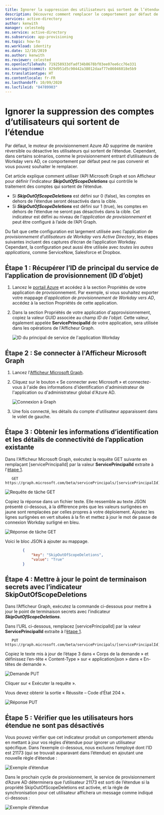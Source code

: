 ```yaml
---
title: Ignorer la suppression des utilisateurs qui sortent de l’étendue
description: Découvrez comment remplacer le comportement par défaut de déprovisionnement des utilisateurs hors étendue.
services: active-directory
author: kenwith
manager: celestedg
ms.service: active-directory
ms.subservice: app-provisioning
ms.topic: how-to
ms.workload: identity
ms.date: 12/10/2019
ms.author: kenwith
ms.reviewer: celested
ms.openlocfilehash: 719258933dfadf34b8678bf03ee07ee6cc76e331
ms.sourcegitcommit: 829d951d5c90442a38012daaf77e86046018e5b9
ms.translationtype: HT
ms.contentlocale: fr-FR
ms.lasthandoff: 10/09/2020
ms.locfileid: "84789903"
---
```

# <a name="skip-deletion-of-user-accounts-that-go-out-of-scope"></a>Ignorer la suppression des comptes d’utilisateurs qui sortent de l’étendue

Par défaut, le moteur de provisionnement Azure AD supprime de manière réversible ou désactive les utilisateurs qui sortent de l’étendue. Cependant, dans certains scénarios, comme le provisionnement entrant d’utilisateurs de Workday vers AD, ce comportement par défaut peut ne pas convenir et vous pouvez souhaiter le remplacer.  

Cet article explique comment utiliser l’API Microsoft Graph et son Afficheur pour définir l’indicateur ***SkipOutOfScopeDeletions*** qui contrôle le traitement des comptes qui sortent de l’étendue. 
* Si ***SkipOutOfScopeDeletions*** est défini sur 0 (false), les comptes en dehors de l’étendue seront désactivés dans la cible.
* Si ***SkipOutOfScopeDeletions*** est défini sur 1 (true), les comptes en dehors de l’étendue ne seront pas désactivés dans la cible. Cet indicateur est défini au niveau de l’*application de provisionnement* et peut être configuré à l’aide de l’API Graph. 

Du fait que cette configuration est largement utilisée avec l’application de *provisionnement d’utilisateurs de Workday vers Active Directory*, les étapes suivantes incluent des captures d’écran de l’application Workday. Cependant, la configuration peut aussi être utilisée avec *toutes les autres applications*, comme ServiceNow, Salesforce et Dropbox.

## <a name="step-1-retrieve-your-provisioning-app-service-principal-id-object-id"></a>Étape 1 : Récupérer l’ID de principal du service de l’application de provisionnement (ID d’objet)

1. Lancez le [portail Azure](https://portal.azure.com) et accédez à la section Propriétés de votre application de provisionnement. Par exemple, si vous souhaitez exporter votre mappage d’*application de provisionnement de Workday vers AD*, accédez à la section Propriétés de cette application. 
1. Dans la section Propriétés de votre application d'approvisionnement, copiez la valeur GUID associée au champ *ID de l'objet*. Cette valeur, également appelée **ServicePrincipalId** de votre application, sera utilisée dans les opérations de l'Afficheur Graph.

   ![ID du principal de service de l'application Workday](./media/skip-out-of-scope-deletions/wd_export_01.png)

## <a name="step-2-sign-into-microsoft-graph-explorer"></a>Étape 2 : Se connecter à l'Afficheur Microsoft Graph

1. Lancez l'[Afficheur Microsoft Graph](https://developer.microsoft.com/graph/graph-explorer).
1. Cliquez sur le bouton « Se connecter avec Microsoft » et connectez-vous à l'aide des informations d'identification d'administrateur de l'application ou d'administrateur global d'Azure AD.

    ![Connexion à Graph](./media/skip-out-of-scope-deletions/wd_export_02.png)

1. Une fois connecté, les détails du compte d'utilisateur apparaissent dans le volet de gauche.

## <a name="step-3-get-existing-app-credentials-and-connectivity-details"></a>Étape 3 : Obtenir les informations d’identification et les détails de connectivité de l’application existante

Dans l'Afficheur Microsoft Graph, exécutez la requête GET suivante en remplaçant [servicePrincipalId] par la valeur **ServicePrincipalId** extraite à l'[étape 1](#step-1-retrieve-your-provisioning-app-service-principal-id-object-id).

```http
   GET https://graph.microsoft.com/beta/servicePrincipals/[servicePrincipalId]/synchronization/secrets
```

   ![Requête de tâche GET](./media/skip-out-of-scope-deletions/skip-03.png)

Copiez la réponse dans un fichier texte. Elle ressemble au texte JSON présenté ci-dessous, à la différence près que les valeurs surlignées en jaune sont remplacées par celles propres à votre déploiement. Ajoutez les lignes surlignées en vert situées à la fin et mettez à jour le mot de passe de connexion Workday surligné en bleu. 

   ![Réponse de tâche GET](./media/skip-out-of-scope-deletions/skip-04.png)

Voici le bloc JSON à ajouter au mappage. 

```json
        {
            "key": "SkipOutOfScopeDeletions",
            "value": "True"
        }
```

## <a name="step-4-update-the-secrets-endpoint-with-the-skipoutofscopedeletions-flag"></a>Étape 4 : Mettre à jour le point de terminaison secrets avec l’indicateur SkipOutOfScopeDeletions

Dans l’Afficheur Graph, exécutez la commande ci-dessous pour mettre à jour le point de terminaison secrets avec l’indicateur ***SkipOutOfScopeDeletions***. 

Dans l’URL ci-dessous, remplacez [servicePrincipalId] par la valeur **ServicePrincipalId** extraite à l’[étape 1](#step-1-retrieve-your-provisioning-app-service-principal-id-object-id). 

```http
   PUT https://graph.microsoft.com/beta/servicePrincipals/[servicePrincipalId]/synchronization/secrets
```
Copiez le texte mis à jour de l’étape 3 dans « Corps de la demande » et définissez l’en-tête « Content-Type » sur « application/json » dans « En-têtes de demande ». 

   ![Demande PUT](./media/skip-out-of-scope-deletions/skip-05.png)

Cliquer sur « Exécuter la requête ». 

Vous devez obtenir la sortie « Réussite – Code d’État 204 ». 

   ![Réponse PUT](./media/skip-out-of-scope-deletions/skip-06.png)

## <a name="step-5-verify-that-out-of-scope-users-dont-get-disabled"></a>Étape 5 : Vérifier que les utilisateurs hors étendue ne sont pas désactivés

Vous pouvez vérifier que cet indicateur produit un comportement attendu en mettant à jour vos règles d’étendue pour ignorer un utilisateur spécifique. Dans l’exemple ci-dessous, nous excluons l’employé dont l’ID est 21173 (qui se trouvait auparavant dans l’étendue) en ajoutant une nouvelle règle d’étendue : 

   ![Exemple d’étendue](./media/skip-out-of-scope-deletions/skip-07.png)

Dans le prochain cycle de provisionnement, le service de provisionnement d’Azure AD déterminera que l’utilisateur 21173 est sorti de l’étendue si la propriété SkipOutOfScopeDeletions est activée, et la règle de synchronisation pour cet utilisateur affichera un message comme indiqué ci-dessous : 

   ![Exemple d’étendue](./media/skip-out-of-scope-deletions/skip-08.png)


